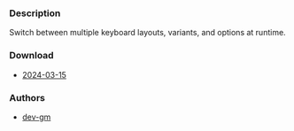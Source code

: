 ### Description
Switch between multiple keyboard layouts, variants, and options at runtime.

### Download
- [2024-03-15](https://codeberg.org/dwl/dwl-patches/raw/branch/main/patches/togglekblayoutandoptions/togglekblayoutandoptions.patch)

### Authors
- [dev-gm](https://codeberg.org/dev-gm)
